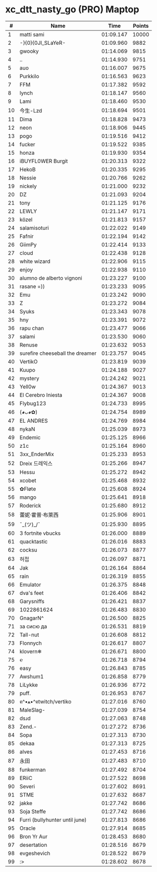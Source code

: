 # xc_dtt_nasty_go (PRO) Maptop

|  # | Name | Time | Points |
|-------------- | -------------- | -------------- | -------------- | 
| 1 | matti sami | 01:09.147 | 10000 | 
| 2 | -}{0}{0JI_SLaYeR- | 01:09.960 | 9882 | 
| 3 | gwooky | 01:14.069 | 9815 | 
| 4 | .. | 01:14.930 | 9751 | 
| 5 | auo | 01:16.007 | 9675 | 
| 6 | Purkkilo | 01:16.563 | 9623 | 
| 7 | FFM | 01:17.382 | 9592 | 
| 8 | lynch | 01:18.147 | 9560 | 
| 9 | Lami | 01:18.460 | 9530 | 
| 10 | 今生-Lzd | 01:18.694 | 9501 | 
| 11 | Dima | 01:18.828 | 9473 | 
| 12 | neon | 01:18.906 | 9445 | 
| 13 | pogo | 01:19.516 | 9412 | 
| 14 | fucker | 01:19.522 | 9385 | 
| 15 | honza | 01:19.930 | 9354 | 
| 16 | iBUYFL0WER Burgit | 01:20.313 | 9322 | 
| 17 | HekoB | 01:20.335 | 9295 | 
| 18 | Nessie | 01:20.766 | 9262 | 
| 19 | nickely | 01:21.000 | 9232 | 
| 20 | DZ | 01:21.093 | 9204 | 
| 21 | tony | 01:21.125 | 9176 | 
| 22 | LEWLY | 01:21.147 | 9171 | 
| 23 | közel | 01:21.813 | 9157 | 
| 24 | salamisoturi | 01:22.022 | 9149 | 
| 25 | Fafnir | 01:22.194 | 9142 | 
| 26 | GiimPy | 01:22.414 | 9133 | 
| 27 | cloud | 01:22.438 | 9128 | 
| 28 | white wizard | 01:22.906 | 9115 | 
| 29 | enjoy | 01:22.938 | 9110 | 
| 30 | alumno de alberto vignoni | 01:23.227 | 9100 | 
| 31 | rasane =)) | 01:23.233 | 9095 | 
| 32 | Emu | 01:23.242 | 9090 | 
| 33 | Z | 01:23.272 | 9084 | 
| 34 | Syuks | 01:23.343 | 9078 | 
| 35 | hny | 01:23.391 | 9072 | 
| 36 | rapu chan | 01:23.477 | 9066 | 
| 37 | salami | 01:23.530 | 9060 | 
| 38 | Renuse | 01:23.632 | 9053 | 
| 39 | surefire cheeseball the dreamer | 01:23.757 | 9045 | 
| 40 | VertikO | 01:23.819 | 9039 | 
| 41 | Kuupo | 01:24.188 | 9027 | 
| 42 | mystery | 01:24.242 | 9021 | 
| 43 | Yell0w | 01:24.367 | 9013 | 
| 44 | El Cerebro Iniesta | 01:24.367 | 9008 | 
| 45 | Flybug123 | 01:24.733 | 8995 | 
| 46 | (◕ᴗ◕✿) | 01:24.754 | 8989 | 
| 47 | EL ANDRES | 01:24.769 | 8984 | 
| 48 | nykaN | 01:25.039 | 8973 | 
| 49 | Endemic | 01:25.125 | 8966 | 
| 50 | z1c | 01:25.164 | 8960 | 
| 51 | 3xx_EnderMix | 01:25.233 | 8953 | 
| 52 | Dreix 드레익스 | 01:25.266 | 8947 | 
| 53 | Hessu | 01:25.272 | 8942 | 
| 54 | xcobet | 01:25.468 | 8932 | 
| 55 | ✿Fløte | 01:25.608 | 8924 | 
| 56 | mango | 01:25.641 | 8918 | 
| 57 | Roderick | 01:25.680 | 8912 | 
| 58 | 蕾妮·霍普·布萊西 | 01:25.906 | 8901 | 
| 59 | ¯\_(ツ)_/¯ | 01:25.930 | 8895 | 
| 60 | 3 fortnite vbucks | 01:26.000 | 8889 | 
| 61 | quacktastic | 01:26.016 | 8883 | 
| 62 | cocksu | 01:26.073 | 8877 | 
| 63 | 허접 | 01:26.097 | 8871 | 
| 64 | Jak | 01:26.164 | 8864 | 
| 65 | rain | 01:26.319 | 8855 | 
| 66 | Emulator | 01:26.375 | 8848 | 
| 67 | dva's feet | 01:26.406 | 8842 | 
| 68 | Garysniffs | 01:26.421 | 8837 | 
| 69 | 1022861624 | 01:26.483 | 8830 | 
| 70 | GnagarN^ | 01:26.500 | 8825 | 
| 71 | за сисю да | 01:26.531 | 8819 | 
| 72 | Tall-nut | 01:26.608 | 8812 | 
| 73 | Flonnych | 01:26.617 | 8807 | 
| 74 | klovern❄ | 01:26.671 | 8800 | 
| 75 | ℮ | 01:26.718 | 8794 | 
| 76 | easy | 01:26.843 | 8785 | 
| 77 | Awshum1 | 01:26.858 | 8779 | 
| 78 | LiLykke | 01:26.936 | 8772 | 
| 79 | puff. | 01:26.953 | 8767 | 
| 80 | ฅ^•ﻌ•^ฅtwitch/vertiko | 01:27.016 | 8760 | 
| 81 | MaleSlag- | 01:27.039 | 8754 | 
| 82 | dsɹd | 01:27.063 | 8748 | 
| 83 | Zend.- | 01:27.272 | 8736 | 
| 84 | Sopa | 01:27.313 | 8730 | 
| 85 | dekaa | 01:27.313 | 8725 | 
| 86 | alves | 01:27.453 | 8716 | 
| 87 | 永田 | 01:27.483 | 8710 | 
| 88 | funkerman | 01:27.492 | 8704 | 
| 89 | ERiiC | 01:27.522 | 8698 | 
| 90 | Severi | 01:27.602 | 8691 | 
| 91 | STME | 01:27.632 | 8687 | 
| 92 | jakke | 01:27.742 | 8686 | 
| 93 | Soja Steffe | 01:27.742 | 8686 | 
| 94 | Furri (bullyhunter until june) | 01:27.813 | 8686 | 
| 95 | Oracle | 01:27.914 | 8685 | 
| 96 | Bron Yr Aur | 01:28.453 | 8680 | 
| 97 | desertation | 01:28.516 | 8679 | 
| 98 | evgeshevich | 01:28.522 | 8679 | 
| 99 | :> | 01:28.602 | 8678 | 

